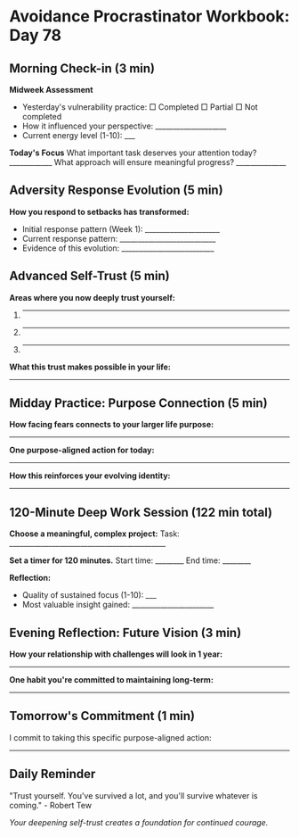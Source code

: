 # Avoidance Procrastinator Workbook: Day 78

## Morning Check-in (3 min)

**Midweek Assessment**
- Yesterday's vulnerability practice: □ Completed □ Partial □ Not completed
- How it influenced your perspective: ____________________
- Current energy level (1-10): ___

**Today's Focus**
What important task deserves your attention today? ____________
What approach will ensure meaningful progress? ______________

## Adversity Response Evolution (5 min)

**How you respond to setbacks has transformed:**
- Initial response pattern (Week 1): _____________________
- Current response pattern: ___________________________
- Evidence of this evolution: __________________________

## Advanced Self-Trust (5 min)

**Areas where you now deeply trust yourself:**
1. ________________________________________________
2. ________________________________________________
3. ________________________________________________

**What this trust makes possible in your life:**
________________________________________________

## Midday Practice: Purpose Connection (5 min)

**How facing fears connects to your larger life purpose:**
________________________________________________

**One purpose-aligned action for today:**
________________________________________________

**How this reinforces your evolving identity:**
________________________________________________

## 120-Minute Deep Work Session (122 min total)

**Choose a meaningful, complex project:**
Task: ____________________________________________

**Set a timer for 120 minutes.**
Start time: ________ End time: ________

**Reflection:**
- Quality of sustained focus (1-10): ___
- Most valuable insight gained: _______________________

## Evening Reflection: Future Vision (3 min)

**How your relationship with challenges will look in 1 year:**
________________________________________________

**One habit you're committed to maintaining long-term:**
________________________________________________

## Tomorrow's Commitment (1 min)

I commit to taking this specific purpose-aligned action:
________________________________________________

## Daily Reminder

"Trust yourself. You've survived a lot, and you'll survive whatever is coming." - Robert Tew

*Your deepening self-trust creates a foundation for continued courage.*